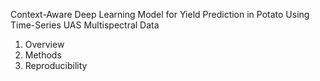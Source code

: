 Context-Aware Deep Learning Model for Yield Prediction in Potato Using Time-Series UAS Multispectral Data

1. Overview
2. Methods
3.  Reproducibility
